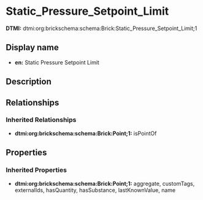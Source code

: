 # Static_Pressure_Setpoint_Limit
**DTMI:** dtmi:org:brickschema:schema:Brick:Static_Pressure_Setpoint_Limit;1
## Display name
- **en:** Static Pressure Setpoint Limit
## Description
## Relationships
### Inherited Relationships
* **dtmi:org:brickschema:schema:Brick:Point;1:** isPointOf
## Properties
### Inherited Properties
* **dtmi:org:brickschema:schema:Brick:Point;1:** aggregate, customTags, externalIds, hasQuantity, hasSubstance, lastKnownValue, name
